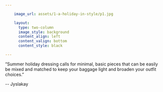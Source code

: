 ```yaml
---

    image_url: assets/1-a-holiday-in-style/p1.jpg

    layout:
      type: two-column
      image_style: background
      content_align: left
      content_valign: bottom
      content_style: black

---
```


“Summer holiday dressing calls for minimal, basic pieces that can be easily be mixed and matched to keep your baggage light and broaden your outfit choices.”

<p class="right">-- Jyslakay</p>
